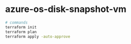# azure-os-disk-snapshot-vm

```bash
# commands
terraform init
terraform plan
terraform apply -auto-approve
    
 ```
